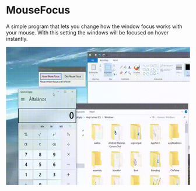 # MouseFocus

A simple program that lets you change how the window focus works with your mouse.
With this setting the windows will be focused on hover instantly.

![](https://raw.githubusercontent.com/alex47/MouseFocus/master/aa2.gif)
